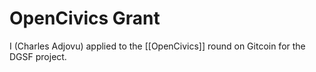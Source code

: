 # OpenCivics Grant

I (Charles Adjovu) applied to the [[OpenCivics]] round on Gitcoin for the DGSF project.



